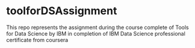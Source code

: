# toolforDSAssignment
This repo represents the assignment during the course complete of Tools for Data Science by IBM in completion of IBM Data Science professional certificate from coursera
